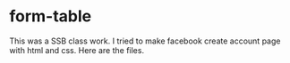 # form-table
This was a SSB class work. I tried to make facebook create account page with html and css. Here are the files.
